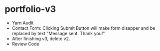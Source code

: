 # portfolio-v3
* Yarn Audit 
* Contact Form: Clicking Submit Button will make form disapper and be replaced by text "Message sent. Thank you!"
* After finishing v3, delete v2. 
* Review Code
